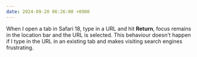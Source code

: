 ```yaml
---
date: 2024-09-20 06:26:00 +0900
---
```


When I open a tab in Safari 18, type in a URL and hit **Return**, focus remains in the location bar and the URL is selected. This behaviour doesn't happen if I type in the URL in an existing tab and makes visiting search engines frustrating.
